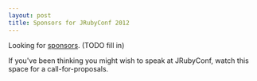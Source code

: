 ```yaml
---
layout: post
title: Sponsors for JRubyConf 2012
---
```

Looking for [sponsors][prospectus]. (TODO fill in)

If you've been thinking you might wish to speak at JRubyConf, watch
this space for a call-for-proposals.

[prospectus]: /jrubyconf2012-sponsor.pdf

